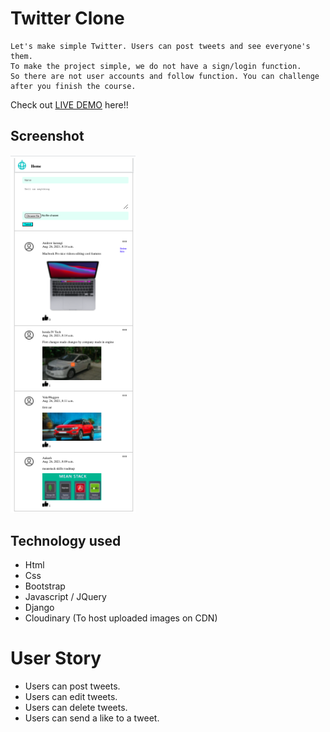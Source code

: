 # Twitter Clone
```
Let's make simple Twitter. Users can post tweets and see everyone's them.
To make the project simple, we do not have a sign/login function.
So there are not user accounts and follow function. You can challenge after you finish the course.
```
Check out [LIVE DEMO](https://twitterappa.herokuapp.com/) here!!
## Screenshot
<img src="https://github.com/savantakash/TwitterClone/blob/main/Screenshot%202021-08-26%20at%204.16.39%20PM.png" width="200" />

## Technology used
* Html
* Css
* Bootstrap
* Javascript / JQuery
* Django
* Cloudinary (To host uploaded images on CDN)

# User Story
* Users can post tweets.
* Users can edit tweets.
* Users can delete tweets.
* Users can send a like to a tweet.
